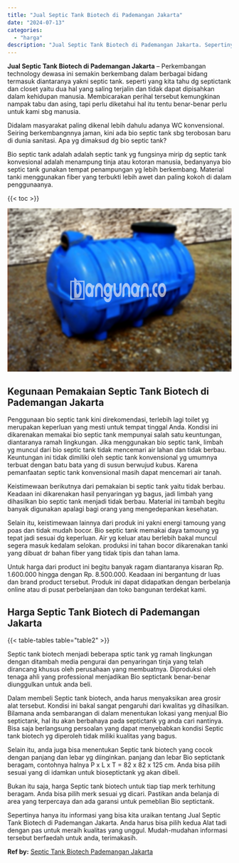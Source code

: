 ```yaml
---
title: "Jual Septic Tank Biotech di Pademangan Jakarta"
date: "2024-07-13"
categories: 
  - "harga"
description: "Jual Septic Tank Biotech di Pademangan Jakarta. Sepertinya hanya itu informasi yang bisa kita uraikan tentang Jual Septic Tank Biotech di Pademangan Jakarta...."
---
```


**Jual Septic Tank Biotech di Pademangan Jakarta** – Perkembangan technology dewasa ini semakin berkembang dalam berbagai bidang termasuk diantaranya yakni septic tank. seperti yang kita tahu dg septictank dan closet yaitu dua hal yang saling terjalin dan tidak dapat dipisahkan dalam kehidupan manusia. Membicarakan perihal tersebut kemungkinan nampak tabu dan asing, tapi perlu diketahui hal itu tentu benar-benar perlu untuk kami sbg manusia.

Didalam masyarakat paling dikenal lebih dahulu adanya WC konvensional. Seiring berkembangnnya jaman, kini ada bio septic tank sbg terobosan baru di dunia sanitasi. Apa yg dimaksud dg bio septic tank?

Bio septic tank adalah adalah septic tank yg fungsinya mirip dg septic tank konvesional adalah menampung tinja atau kotoran manusia, bedanyanya bio septic tank gunakan tempat penampungan yg lebih berkembang. Material tanki menggunakan fiber yang terbukti lebih awet dan paling kokoh di dalam penggunaanya.

{{< toc >}}

![Jual Septic Tank Biotech di Pademangan Jakarta](/images/jual-bio-septictank-08.png)

## Kegunaan Pemakaian Septic Tank Biotech di Pademangan Jakarta

Penggunaan bio septic tank kini direkomendasi, terlebih lagi toilet yg merupakan keperluan yang mesti untuk tempat tinggal Anda. Kondisi ini dikarenakan memakai bio septic tank mempunyai salah satu keuntungan, diantaranya ramah lingkungan. Jika menggunakan bio septic tank, limbah yg muncul dari bio septic tank tidak mencemari air lahan dan tidak berbau. Keuntungan ini tidak dimiliki oleh septic tank konvensional yg umumnya terbuat dengan batu bata yang di susun berwujud kubus. Karena pemanfaatan septic tank konvensional masih dapat mencemari air tanah.

Keistimewaan berikutnya dari pemakaian bi septic tank yaitu tidak berbau. Keadaan ini dikarenakan hasil penyaringan yg bagus, jadi limbah yang dihasilkan bio septic tank menjadi tidak berbau. Material ini tambah begitu banyak digunakan apalagi bagi orang yang mengedepankan kesehatan.

Selain itu, keistimewaan lainnya dari produk ini yakni energi tamoung yang poas dan tidak mudah bocor. Bio septic tank memakai daya tamoung yg tepat jadi sesuai dg keperluan. Air yg keluar atau berlebih bakal muncul segera masuk kedalam selokan. produksi ini tahan bocor dikarenakan tanki yang dibuat dr bahan fiber yang tidak tipis dan tahan lama.

Untuk harga dari product ini begitu banyak ragam diantaranya kisaran Rp. 1.600.000 hingga dengan Rp. 8.500.000. Keadaan ini bergantung dr luas dan brand product tersebut. Produk ini dapat didapatkan dengan berbelanja online atau di pusat perbelanjaan dan toko bangunan terdekat kami.

## Harga Septic Tank Biotech di Pademangan Jakarta

{{< table-tables table="table2" >}}

Septic tank biotech menjadi beberapa sptic tank yg ramah lingkungan dengan ditambah media pengurai dan penyaringan tinja yang telah dirancang khusus oleh perusahaan yang membuatnya. Diproduksi oleh tenaga ahli yang professional menjadikan Bio septictank benar-benar diunggulkan untuk anda beli.

Dalam membeli Septic tank biotech, anda harus menyaksikan area grosir alat tersebut. Kondisi ini bakal sangat pengaruhi dari kwalitas yg dihasilkan. Bilamana anda sembarangan di dalam menentukan lokasi yang menjual Bio septictank, hal itu akan berbahaya pada septictank yg anda cari nantinya. Bisa saja berlangsung persoalan yang dapat menyebabkan kondisi Septic tank biotech yg diperoleh tidak miliki kualitas yang bagus.

Selain itu, anda juga bisa menentukan Septic tank biotech yang cocok dengan panjang dan lebar yg diinginkan. panjang dan lebar Bio septictank beragam, contohnya halnya P x L x T = 82 x 82 x 125 cm. Anda bisa pilih sesuai yang di idamkan untuk bioseptictank yg akan dibeli.

Bukan itu saja, harga Septic tank biotech untuk tiap tiap merk terhitung beragam. Anda bisa pilih merk sesuai yg dicari. Pastikan anda belanja di area yang terpercaya dan ada garansi untuk pemeblian Bio septictank.

Sepertinya hanya itu informasi yang bisa kita uraikan tentang Jual Septic Tank Biotech di Pademangan Jakarta. Anda harus bisa pilih kedua Alat tadi dengan pas untuk meraih kualitas yang unggul. Mudah-mudahan informasi tersebut berfaedah untuk anda, terimakasih.

**Ref by:** [Septic Tank Biotech Pademangan Jakarta](https://id.wikipedia.org/wiki/Septic)
